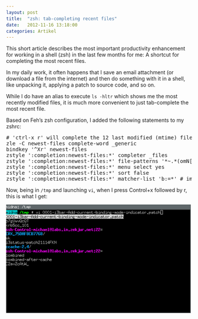 ```yaml
---
layout: post
title:  "zsh: tab-completing recent files"
date:   2012-11-16 13:18:00
categories: Artikel
---
```



<p>
This short article describes the most important productivity enhancement for
working in a shell (zsh) in the last few months for me: A shortcut for
completing the most recent files.
</p>

<p>
In my daily work, it often happens that I save an email attachment (or download
a file from the internet) and then do something with it in a shell, like
unpacking it, applying a patch to source code, and so on.
</p>

<p>
While I do have an alias to execute <code>ls -hltr</code> which shows me the
most recently modified files, it is much more convenient to just tab-complete
the most recent file.
</p>

<p>
Based on Feh’s zsh configuration, I added the following statements to my zshrc:
</p>

<pre>
# 'ctrl-x r' will complete the 12 last modified (mtime) files/directories
zle -C newest-files complete-word _generic
bindkey '^Xr' newest-files
zstyle ':completion:newest-files:*' completer _files
zstyle ':completion:newest-files:*' file-patterns '*~.*(omN[1,12])'
zstyle ':completion:newest-files:*' menu select yes
zstyle ':completion:newest-files:*' sort false
zstyle ':completion:newest-files:*' matcher-list 'b:=*' # important
</pre>

<p>
Now, being in <code>/tmp</code> and launching <code>vi</code>, when I press
Control+x followed by r, this is what I get:
</p>

<img src="/Bilder/zsh-tab-complete-recent.png" alt="zsh: tab-completing recent files">
